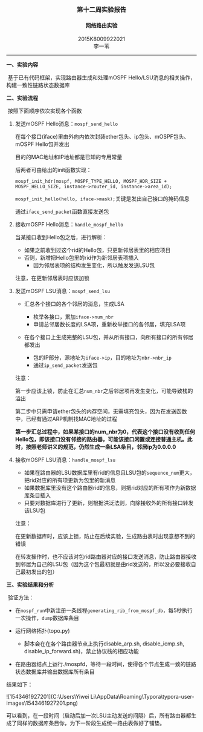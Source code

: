 ### <center>第十二周实验报告</center>

#### <center>网络路由实验</center>

<center>2015K8009922021</center>

<center>李一苇</center>

----

**一、实验内容**

​	基于已有代码框架，实现路由器生成和处理mOSPF Hello/LSU消息的相关操作，构建一致性链路状态数据库



**二、实验流程**

​	按照下面顺序依次实现各个函数

1. 发送mOSPF Hello消息：`mospf_send_hello`

   在每个接口(iface)里由外向内依次封装ether包头、ip包头、mOSPF包头、mOSPF Hello包并发出

   目的的MAC地址和IP地址都是已知的专用常量

   后两者可由给出的init函数实现：

   `mospf_init_hdr(mospf, MOSPF_TYPE_HELLO, MOSPF_HDR_SIZE + MOSPF_HELLO_SIZE, instance->router_id, instance->area_id);`

   `mospf_init_hello(hello, iface->mask);`关键是发出自己接口的掩码信息

   通过`iface_send_packet`函数直接发送包

2. 接收mOSPF Hello消息：`handle_mospf_hello`

   当某接口收到Hello包之后，进行解析：

   - 如果之前收到过这个rid的Hello包，只更新邻居表里的相应项目
   - 否则，新增把Hello包里的rid作为新邻居表项插入
     - 因为邻居表项的结构发生变化，所以触发发送LSU包

   注意，在更新邻居表时应该加锁

3. 发送mOSPF LSU消息：`mospf_send_lsu`

   - 汇总各个接口的各个邻居的消息，生成LSA

     - 枚举各接口，累加`iface->num_nbr`
     - 申请总邻居数长度的LSA项，重新枚举接口的各邻居，填充LSA项

   - 在各个接口上生成完整的LSU包，并从所有接口，向所有接口的所有邻居都发出

     - 包的IP部分，源地址为`iface->ip`，目的地址为`nbr->nbr_ip`
     - 通过`ip_send_packet`发送包


   注意：

   第一步应该上锁，防止在汇总`num_nbr`之后邻居项再发生变化，可能导致栈的溢出

   第二步中只需申请ether包头的内存空间，无需填充包头，因为在发送函数中，已经有通过ARP机制找MAC地址的过程

   **第一步汇总过程中，如果某接口的num_nbr为0，代表这个接口没有收到任何Hello包，即该接口没有邻接的路由器，可能该接口闲置或连接普通主机。此时，按照老师讲义的规范，仍然生成一条LSA条目，邻居ip为0.0.0.0**

4. 接收mOSPF LSU消息：`handle_mospf_lsu`

   - 如果在路由器的LSU数据库里有rid的信息且LSU包的`sequence_num`更大，把rid对应的所有项更新为包里的新消息
   - 如果数据库里没有这个路由器rid的信息，则把rid对应的所有项作为新数据库条目插入
   - 只要对数据库进行了更新，则根据洪泛法则，向除接收外的所有接口转发该LSU包

   注意：

   在更新数据库时，应该上锁，防止在后续实验，生成路由表时出现意想不到的错误

   在转发操作时，也不应该对包rid路由器对应的接口发送消息，防止路由器接收到邻居为自己的LSU包（因为这个包最初就是由rid发送的，所以没必要接收自己最初发出的包）


**三、实验结果和分析**

​       验证方法：

- 在`mospf_run`中新注册一条线程`generating_rib_from_mospf_db`，每5秒执行一次操作，`dump`数据库条目

- 运行网络拓扑(topo.py)
  - 脚本会在在各个路由器节点上执行disable_arp.sh, disable_icmp.sh, disable_ip_forward.sh)，禁止协议栈的相应功能
- 在路由器结点上运行./mospfd，等待一段时间，使得各个节点生成一致的链路状态数据库并输出数据库所有条目

结果如下：

![1543461927201](C:\Users\Yiwei Li\AppData\Roaming\Typora\typora-user-images\1543461927201.png)

​	可以看到，在一段时间（启动后加一次LSU主动发送的间隔）后，所有路由器都生成了同样的数据库条目你，为下一阶段生成统一路由表做好了铺垫。